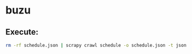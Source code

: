 # buzu

## Execute:

```sh
rm -rf schedule.json | scrapy crawl schedule -o schedule.json -t json
```
